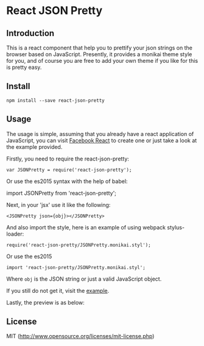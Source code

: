 # React JSON Pretty

## Introduction

This is a react component that help you to prettify your json strings on the browser based on JavaScript. Presently, it provides a monikai theme style for you, and of course you are free to add your own theme if you like for this is pretty easy.

## Install

    npm install --save react-json-pretty

## Usage

The usage is simple, assuming that you already have a react application of JavaScript, you can visit [Facebook React](https://facebook.github.io/react/) to create one or just take a look at the example provided.

Firstly, you need to require the react-json-pretty:

    var JSONPretty = require('react-json-pretty');

Or use the es2015 syntax with the help of babel:

  import JSONPretty from 'react-json-pretty';

Next, in your 'jsx' use it like the following:

    <JSONPretty json={obj}></JSONPretty>

And also import the style, here is an example of using webpack stylus-loader:

    require('react-json-pretty/JSONPretty.monikai.styl');

Or use the es2015

    import 'react-json-pretty/JSONPretty.monikai.styl';

Where `obj` is the JSON string or just a valid JavaScript object.

If you still do not get it, visit the [example](https://github.com/chenckang/react-json-pretty/tree/master/example).

Lastly, the preview is as below:



## License

MIT (http://www.opensource.org/licenses/mit-license.php)